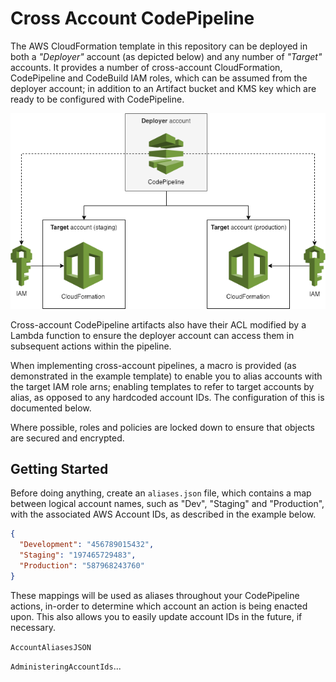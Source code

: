 # Cross Account CodePipeline

The AWS CloudFormation template in this repository can be deployed in both a _"Deployer"_ account (as depicted below) and any number of _"Target"_ accounts. It provides a number of cross-account CloudFormation, CodePipeline and CodeBuild IAM roles, which can be assumed from the deployer account; in addition to an Artifact bucket and KMS key which are ready to be configured with CodePipeline.

![Diagram](.github/images/diagram.png "Cross-Account CodePipeline Diagram")

Cross-account CodePipeline artifacts also have their ACL modified by a Lambda function to ensure the deployer account can access them in subsequent actions within the pipeline.

When implementing cross-account pipelines, a macro is provided (as demonstrated in the example template) to enable you to alias accounts with the target IAM role arns; enabling templates to refer to target accounts by alias, as opposed to any hardcoded account IDs. The configuration of this is documented below.

Where possible, roles and policies are locked down to ensure that objects are secured and encrypted.

## Getting Started

Before doing anything, create an `aliases.json` file, which contains a map between logical account names, such as "Dev", "Staging" and "Production", with the associated AWS Account IDs, as described in the example below.

```json
{
  "Development": "456789015432",
  "Staging": "197465729483",
  "Production": "587968243760"
}
```

These mappings will be used as aliases throughout your CodePipeline actions, in-order to  determine which account an action is being enacted upon. This also allows you to easily update account IDs in the future, if necessary.

`AccountAliasesJSON`


`AdministeringAccountIds`...